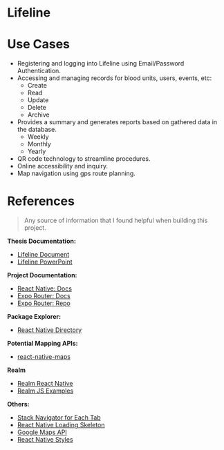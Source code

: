# Lifeline

<!-- Description -->

# Use Cases

- Registering and logging into Lifeline using Email/Password Authentication.
- Accessing and managing records for blood units, users, events, etc:
  - Create
  - Read
  - Update
  - Delete
  - Archive
- Provides a summary and generates reports based on gathered data in the database.
  - Weekly
  - Monthly
  - Yearly
- QR code technology to streamline procedures.
- Online accessibility and inquiry.
- Map navigation using gps route planning.

# References

> Any source of information that I found helpful when building this project.

**Thesis Documentation:**

- [Lifeline Document](https://shawsti-my.sharepoint.com/:w:/g/personal/munar_268156_stamesa_sti_edu_ph/ETsZnAOEpHlIgCj-mAJuMyABsJzXtZX-qPQFqLs-mvmv-A?e=AZ0T2O)
- [Lifeline PowerPoint](https://www.canva.com/design/DAFz3lD2Qv8/qaUKsftKty8ODSmyUE1R6g/edit)

**Project Documentation:**

- [React Native: Docs](https://reactnative.dev/docs/environment-setup)
- [Expo Router: Docs](https://expo.github.io/router)
- [Expo Router: Repo](https://github.com/expo/router)

**Package Explorer:**

- [React Native Directory](https://reactnative.directory)

**Potential Mapping APIs:**

- [react-native-maps](https://www.npmjs.com/package/react-native-maps)

**Realm**

- [Realm React Native](https://blog.logrocket.com/realm-react-native/)
- [Realm JS Examples](https://github.com/realm/realm-js/tree/main/examples)

**Others:**

- [Stack Navigator for Each Tab](https://reactnavigation.org/docs/tab-based-navigation/#a-stack-navigator-for-each-tab)
- [React Native Loading Skeleton](https://www.npmjs.com/package/react-native-skeleton-content)
- [Google Maps API](https://youtu.be/iP3DnhCUIsE?si=UUPBvp72aRljmGMo)
- [React Native Styles](https://thoughtbot.com/blog/structure-for-styling-in-react-native#:~:text=Keep%20styles%20close&text=Defining%20StyleSheets%20in%20the%20same,maintained%20as%20the%20component%20evolves)
